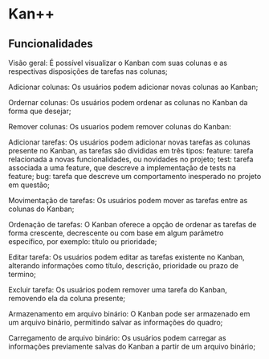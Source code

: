 # Kan++

## Funcionalidades

Visão geral: É possível visualizar o Kanban com suas colunas e as respectivas disposições de tarefas nas colunas;

Adicionar colunas: Os usuários podem adicionar novas colunas ao Kanban;

Ordernar colunas: Os usuários podem ordenar as colunas no Kanban da forma que desejar;

Remover colunas: Os usuarios podem remover colunas do Kanban:

Adicionar tarefas: Os usuários podem adicionar novas tarefas as colunas presente no Kanban, as tarefas são divididas em três tipos:
 feature: tarefa relacionada a novas funcionalidades, ou novidades no projeto;
 test: tarefa associada a uma feature, que descreve a implementação de tests na feature;
 bug: tarefa que descreve um comportamento inesperado no projeto em questão;

Movimentação de tarefas: Os usuários podem mover as tarefas entre as colunas do Kanban;

Ordenação de tarefas: O Kanban oferece a opção de ordenar as tarefas de forma crescente, decrescente ou com base em algum parâmetro específico, por exemplo: título ou prioridade;

Editar tarefa: Os usuários podem editar as tarefas existente no Kanban, alterando informações como título, descrição, prioridade ou prazo de termino;

Excluir tarefa: Os usuários podem remover uma tarefa do Kanban, removendo ela da coluna presente;

Armazenamento em arquivo binário: O Kanban pode ser armazenado em um arquivo binário, permitindo salvar as informações do quadro;

Carregamento de arquivo binário: Os usuários podem carregar as informações previamente salvas do Kanban a partir de um arquivo binário;
